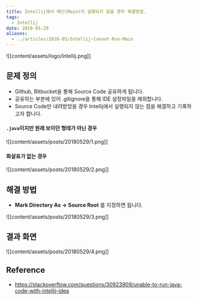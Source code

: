 ```yaml
---
title: Intellij에서 메인(Main)이 실행되지 않을 경우 해결방법.
tags:
  - Intellij
date: 2018-05-29
aliases: 
  - ../articles/2018-05/Intellij-Cannot-Run-Main
---
```


![[content/assets/logo/Intellij.png]]


## 문제 정의
- Github, Bitbucket을 통해 Source Code 공유하게 됩니다.
- 공유하는 부분에 있어 .gitignore을 통해 IDE 설정파일을 제외합니다.
- Source Code만 내려받았을 경우 Intellij에서 실행되지 않는 점을 해결하고 기록하고자 합니다.

#### `.java`이지만 원래 보이던 형태가 아닌 경우

![[content/assets/posts/20180529/1.png]]

#### 화살표가 없는 경우

![[content/assets/posts/20180529/2.png]]

## 해결 방법
- **Mark Directory As -> Source Root** 를 지정하면 됩니다.

![[content/assets/posts/20180529/3.png]]

## 결과 화면

![[content/assets/posts/20180529/4.png]]


## Reference
- <https://stackoverflow.com/questions/30923909/unable-to-run-java-code-with-intellij-idea>

